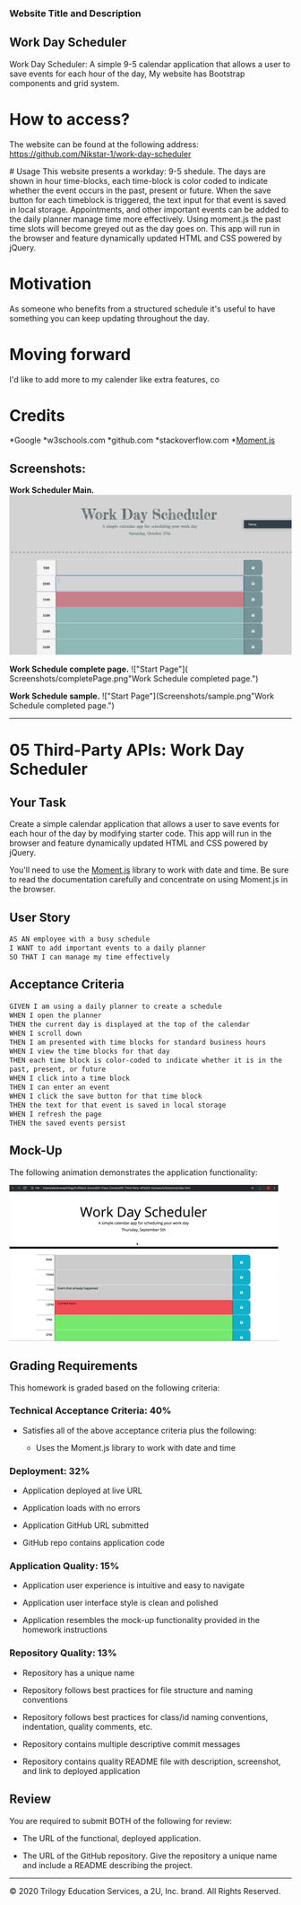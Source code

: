 ### Website Title and Description

## Work Day Scheduler

Work Day Scheduler: A simple 9-5 calendar application that allows a user to save events for each hour of the day, My website has Bootstrap components and grid system. 

# How to access?
The website can be found at the following address: https://github.com/Nikstar-1/work-day-scheduler


# Usage
This website presents a workday: 9-5 shedule. The days are shown in hour time-blocks, each time-block is color coded to indicate whether the event occurs in the past, present or future. When the save button for each timeblock is triggered, the text input for that event is saved in local storage. Appointments, and other important events can be added to the daily planner manage time more effectively. Using moment.js the past time slots will become greyed out as the day goes on. This app will run in the browser and feature dynamically updated HTML and CSS powered by jQuery.

# Motivation
As someone who benefits from a structured schedule it's useful to have something you can keep updating throughout the day. 

# Moving forward
I'd like to add more to my calender like extra features, co



# Credits
*Google 
*w3schools.com
*github.com
*stackoverflow.com
*[Moment.js](https://momentjs.com/)


## Screenshots:

**Work Scheduler Main.**
!["Start Page"](Screenshots/mainPage.png "Start page.")


**Work Schedule complete page.**
!["Start Page"]( Screenshots/completePage.png"Work Schedule completed page.")

**Work Schedule sample.**
!["Start Page"](Screenshots/sample.png"Work Schedule completed page.")
 



--------------------------------------------------------------------------------------------------------------------------------------------------------------------------------------


# 05 Third-Party APIs: Work Day Scheduler

## Your Task

Create a simple calendar application that allows a user to save events for each hour of the day by modifying starter code. This app will run in the browser and feature dynamically updated HTML and CSS powered by jQuery.

You'll need to use the [Moment.js](https://momentjs.com/) library to work with date and time. Be sure to read the documentation carefully and concentrate on using Moment.js in the browser.


## User Story

```
AS AN employee with a busy schedule
I WANT to add important events to a daily planner
SO THAT I can manage my time effectively
```


## Acceptance Criteria

```
GIVEN I am using a daily planner to create a schedule
WHEN I open the planner
THEN the current day is displayed at the top of the calendar
WHEN I scroll down
THEN I am presented with time blocks for standard business hours
WHEN I view the time blocks for that day
THEN each time block is color-coded to indicate whether it is in the past, present, or future
WHEN I click into a time block
THEN I can enter an event
WHEN I click the save button for that time block
THEN the text for that event is saved in local storage
WHEN I refresh the page
THEN the saved events persist
```


## Mock-Up

The following animation demonstrates the application functionality:

![day planner demo](./Assets/05-third-party-apis-homework-demo.gif)


## Grading Requirements

This homework is graded based on the following criteria: 

### Technical Acceptance Criteria: 40%

* Satisfies all of the above acceptance criteria plus the following:

  * Uses the Moment.js library to work with date and time

### Deployment: 32%

* Application deployed at live URL

* Application loads with no errors

* Application GitHub URL submitted

* GitHub repo contains application code

### Application Quality: 15%

* Application user experience is intuitive and easy to navigate

* Application user interface style is clean and polished

* Application resembles the mock-up functionality provided in the homework instructions

### Repository Quality: 13%

* Repository has a unique name

* Repository follows best practices for file structure and naming conventions

* Repository follows best practices for class/id naming conventions, indentation, quality comments, etc.

* Repository contains multiple descriptive commit messages

* Repository contains quality README file with description, screenshot, and link to deployed application


## Review

You are required to submit BOTH of the following for review:

* The URL of the functional, deployed application.

* The URL of the GitHub repository. Give the repository a unique name and include a README describing the project.

- - -
© 2020 Trilogy Education Services, a 2U, Inc. brand. All Rights Reserved.
